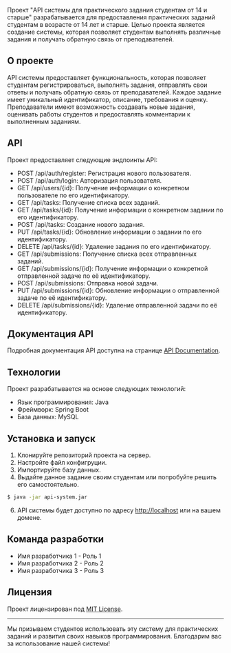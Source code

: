 Проект "API системы для практического задания студентам от 14 и старше" разрабатывается для предоставления практических заданий студентам в возрасте от 14 лет и старше. Целью проекта является создание системы, которая позволяет студентам выполнять различные задания и получать обратную связь от преподавателей.

## О проекте

API системы предоставляет функциональность, которая позволяет студентам регистрироваться, выполнять задания, отправлять свои ответы и получать обратную связь от преподавателей. Каждое задание имеет уникальный идентификатор, описание, требования и оценку. Преподаватели имеют возможность создавать новые задания, оценивать работы студентов и предоставлять комментарии к выполненным заданиям.

## API

Проект предоставляет следующие эндпоинты API:

- POST /api/auth/register: Регистрация нового пользователя.
- POST /api/auth/login: Авторизация пользователя.
- GET /api/users/{id}: Получение информации о конкретном пользователе по его идентификатору.
- GET /api/tasks: Получение списка всех заданий.
- GET /api/tasks/{id}: Получение информации о конкретном задании по его идентификатору.
- POST /api/tasks: Создание нового задания.
- PUT /api/tasks/{id}: Обновление информации о задании по его идентификатору.
- DELETE /api/tasks/{id}: Удаление задания по его идентификатору.
- GET /api/submissions: Получение списка всех отправленных заданий.
- GET /api/submissions/{id}: Получение информации о конкретной отправленной задаче по её идентификатору.
- POST /api/submissions: Отправка новой задачи.
- PUT /api/submissions/{id}: Обновление информации о отправленной задаче по её идентификатору.
- DELETE /api/submissions/{id}: Удаление отправленной задачи по её идентификатору.

## Документация API

Подробная документация API доступна на странице [API Documentation](/docs).

## Технологии

Проект разрабатывается на основе следующих технологий:

- Язык программирования: Java
- Фреймворк: Spring Boot
- База данных: MySQL

## Установка и запуск

1. Клонируйте репозиторий проекта на сервер.
2. Настройте файл конфигруции.
3. Импортируйте базу данных.
4. Выдайте данное задание своим студентам или попробуйте решить его самостоятельно.

```bash
$ java -jar api-system.jar
```

6. API системы будет доступно по адресу [http://localhost](http://localhost) или на вашем домене.

## Команда разработки

- Имя разработчика 1 - Роль 1
- Имя разработчика 2 - Роль 2
- Имя разработчика 3 - Роль 3

## Лицензия

Проект лицензирован под [MIT License](LICENSE).

---

Мы призываем студентов использовать эту систему для практических заданий и развития своих навыков программирования. Благодарим вас за использование нашей системы!
